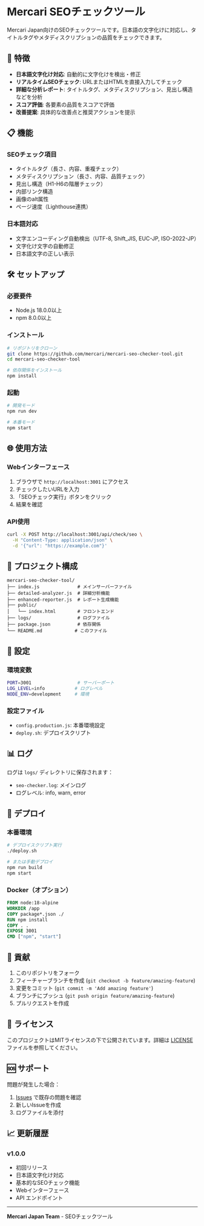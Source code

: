 # Mercari SEOチェックツール

Mercari Japan向けのSEOチェックツールです。日本語の文字化けに対応し、タイトルタグやメタディスクリプションの品質をチェックできます。

## 🚀 特徴

- **日本語文字化け対応**: 自動的に文字化けを検出・修正
- **リアルタイムSEOチェック**: URLまたはHTMLを直接入力してチェック
- **詳細な分析レポート**: タイトルタグ、メタディスクリプション、見出し構造などを分析
- **スコア評価**: 各要素の品質をスコアで評価
- **改善提案**: 具体的な改善点と推奨アクションを提示

## 📋 機能

### SEOチェック項目
- タイトルタグ（長さ、内容、重複チェック）
- メタディスクリプション（長さ、内容、品質チェック）
- 見出し構造（H1-H6の階層チェック）
- 内部リンク構造
- 画像のalt属性
- ページ速度（Lighthouse連携）

### 日本語対応
- 文字エンコーディング自動検出（UTF-8, Shift_JIS, EUC-JP, ISO-2022-JP）
- 文字化け文字の自動修正
- 日本語文字の正しい表示

## 🛠️ セットアップ

### 必要要件
- Node.js 18.0.0以上
- npm 8.0.0以上

### インストール
```bash
# リポジトリをクローン
git clone https://github.com/mercari/mercari-seo-checker-tool.git
cd mercari-seo-checker-tool

# 依存関係をインストール
npm install
```

### 起動
```bash
# 開発モード
npm run dev

# 本番モード
npm start
```

## 🌐 使用方法

### Webインターフェース
1. ブラウザで `http://localhost:3001` にアクセス
2. チェックしたいURLを入力
3. 「SEOチェック実行」ボタンをクリック
4. 結果を確認

### API使用
```bash
curl -X POST http://localhost:3001/api/check/seo \
  -H "Content-Type: application/json" \
  -d '{"url": "https://example.com"}'
```

## 📁 プロジェクト構成

```
mercari-seo-checker-tool/
├── index.js              # メインサーバーファイル
├── detailed-analyzer.js  # 詳細分析機能
├── enhanced-reporter.js  # レポート生成機能
├── public/
│   └── index.html        # フロントエンド
├── logs/                 # ログファイル
├── package.json          # 依存関係
└── README.md            # このファイル
```

## 🔧 設定

### 環境変数
```bash
PORT=3001                 # サーバーポート
LOG_LEVEL=info           # ログレベル
NODE_ENV=development     # 環境
```

### 設定ファイル
- `config.production.js`: 本番環境設定
- `deploy.sh`: デプロイスクリプト

## 📊 ログ

ログは `logs/` ディレクトリに保存されます：
- `seo-checker.log`: メインログ
- ログレベル: info, warn, error

## 🚀 デプロイ

### 本番環境
```bash
# デプロイスクリプト実行
./deploy.sh

# または手動デプロイ
npm run build
npm start
```

### Docker（オプション）
```dockerfile
FROM node:18-alpine
WORKDIR /app
COPY package*.json ./
RUN npm install
COPY . .
EXPOSE 3001
CMD ["npm", "start"]
```

## 🤝 貢献

1. このリポジトリをフォーク
2. フィーチャーブランチを作成 (`git checkout -b feature/amazing-feature`)
3. 変更をコミット (`git commit -m 'Add amazing feature'`)
4. ブランチにプッシュ (`git push origin feature/amazing-feature`)
5. プルリクエストを作成

## 📝 ライセンス

このプロジェクトはMITライセンスの下で公開されています。詳細は [LICENSE](LICENSE) ファイルを参照してください。

## 🆘 サポート

問題が発生した場合：
1. [Issues](https://github.com/mercari/mercari-seo-checker-tool/issues) で既存の問題を確認
2. 新しいIssueを作成
3. ログファイルを添付

## 📈 更新履歴

### v1.0.0
- 初回リリース
- 日本語文字化け対応
- 基本的なSEOチェック機能
- Webインターフェース
- API エンドポイント

---

**Mercari Japan Team** - SEOチェックツール